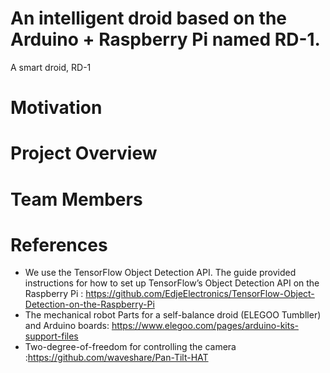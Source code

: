 

# An intelligent droid based on the Arduino + Raspberry Pi named  RD-1.
A smart droid, RD-1


# Motivation

# Project Overview

# Team Members

# References
- We use the TensorFlow Object Detection API. The guide provided instructions for how to set up TensorFlow’s Object Detection API on the Raspberry Pi :  https://github.com/EdjeElectronics/TensorFlow-Object-Detection-on-the-Raspberry-Pi
- The mechanical robot Parts for a self-balance droid (ELEGOO Tumbller) and Arduino boards: https://www.elegoo.com/pages/arduino-kits-support-files
- Two-degree-of-freedom for controlling the camera :https://github.com/waveshare/Pan-Tilt-HAT

